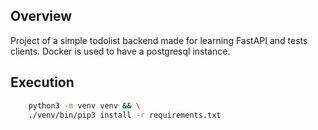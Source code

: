 ## Overview
Project of a simple todolist backend made for learning FastAPI and tests clients. Docker is used to have a postgresql instance.
## Execution

```sh
    python3 -m venv venv && \
    ./venv/bin/pip3 install -r requirements.txt
```

<!-- ## Resources
FastAPI - https://fastapi.tiangolo.com/learn/
FastAPI Best Practices - https://github.com/zhanymkanov/fastapi-best-practices
Pydantic - https://docs.pydantic.dev/latest/
uvicorn - https://www.uvicorn.org/
Microservices Python FastAPI - https://www.geeksforgeeks.org/microservice-in-python-using-fastapi/

DB - https://fastapi.tiangolo.com/tutorial/sql-databases/
SQL Model(Instead of Sqlalchemy) - https://sqlmodel.tiangolo.com/
SQL Relations - https://docs.sqlalchemy.org/en/20/orm/basic_relationships.html#one-to-many

Perfect Project Setup - https://medium.com/@lawsontaylor/the-ultimate-fastapi-project-setup-fastapi-async-postgres-sqlmodel-pytest-and-docker-ed0c6afea11b

-- TESTS --
FastAPI Testing - https://fastapi.tiangolo.com/tutorial/testing/
httpx - https://www.python-httpx.org/
pytest - https://docs.pytest.org/en/stable/ -->